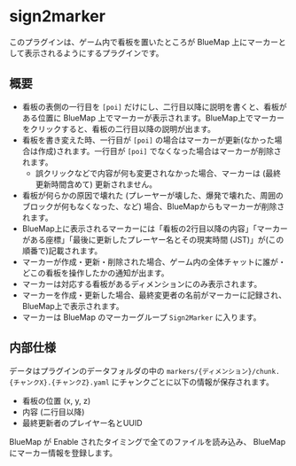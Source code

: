# sign2marker

このプラグインは、ゲーム内で看板を置いたところが BlueMap 上にマーカーとして表示されるようにするプラグインです。

## 概要

* 看板の表側の一行目を `[poi]` だけにし、二行目以降に説明を書くと、看板がある位置に BlueMap 上でマーカーが表示されます。BlueMap上でマーカーをクリックすると、看板の二行目以降の説明が出ます。
* 看板を書き変えた時、一行目が `[poi]` の場合はマーカーが更新(なかった場合は作成)されます。一行目が `[poi]` でなくなった場合はマーカーが削除されます。
  * 誤クリックなどで内容が何も変更されなかった場合、マーカーは (最終更新時間含めて) 更新されません。
* 看板が何らかの原因で壊れた (プレーヤーが壊した、爆発で壊れた、周囲のブロックが何もなくなった、など) 場合、BlueMapからもマーカーが削除されます。
* BlueMap上に表示されるマーカーには「看板の2行目以降の内容」「マーカーがある座標」「最後に更新したプレーヤー名とその現実時間 (JST)」が(この順番で)記載されます。
* マーカーが作成・更新・削除された場合、ゲーム内の全体チャットに誰が・どこの看板を操作したかの通知が出ます。
* マーカーは対応する看板があるディメンションにのみ表示されます。
* マーカーを作成・更新した場合、最終変更者の名前がマーカーに記録され、BlueMap上で表示されます。
* マーカーは BlueMap のマーカーグループ `Sign2Marker` に入ります。

## 内部仕様

データはプラグインのデータフォルダの中の `markers/{ディメンション}/chunk.{チャンクX}.{チャンクZ}.yaml` にチャンクごとに以下の情報が保存されます。

* 看板の位置 (x, y, z)
* 内容 (二行目以降)
* 最終更新者のプレイヤー名とUUID

BlueMap が Enable されたタイミングで全てのファイルを読み込み、 BlueMapにマーカー情報を登録します。
